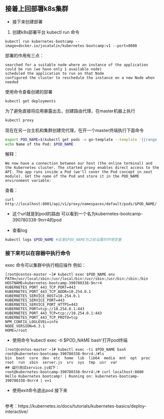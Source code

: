 ## 接着上回部署k8s集群
* 接下来创建部署
1. 创建k8s部署平台 kubectl run 命令
```
kubectl run kubernetes-bootcamp --image=docker.io/jocatalin/kubernetes-bootcamp:v1 --port=8080
```
部署的作用有三点：
```
searched for a suitable node where an instance of the application could be run (we have only 1 available node)
scheduled the application to run on that Node
configured the cluster to reschedule the instance on a new Node when needed
```
使用命令查看创建的部署
 ```
kubectl get deployments
```
为了避免直接将应用暴露出去，创建路由代理，在master机器上执行
```sh
kubectl proxy
```
现在在另一台主机和集群创建完代理，在开一个master终端执行下面命令
```sh
export POD_NAME=$(kubectl get pods -o go-template --template '{{range .items}}{{.metadata.name}}{{"\n"}}{{end}}')
echo Name of the Pod: $POD_NAME
```
解释：
```
We now have a connection between our host (the online terminal) and the Kubernetes cluster. The started proxy enables direct access to the API. The app runs inside a Pod (we'll cover the Pod concept in next module). Get the name of the Pod and store it in the POD_NAME environment variable:
```
查看：
```
curl http://localhost:8001/api/v1/proxy/namespaces/default/pods/$POD_NAME/
```
* 这个url就是到pod的路由 可以看到一个名为kubernetes-bootcamp-390780338-9nrr4的pod

* 查看log
```sh
kubectl logs $POD_NAME #这里$POD_NAME为之前设置的环境变量
```
### 接下来可以在容器中执行命令
exec 命令可以集群中执行相应操作
例如：
```
[root@centos-master ~]# kubectl exec $POD_NAME env
PATH=/usr/local/sbin:/usr/local/bin:/usr/sbin:/usr/bin:/sbin:/bin
HOSTNAME=kubernetes-bootcamp-390780338-9nrr4
KUBERNETES_PORT_443_TCP_PORT=443
KUBERNETES_PORT_443_TCP_ADDR=10.254.0.1
KUBERNETES_SERVICE_HOST=10.254.0.1
KUBERNETES_SERVICE_PORT=443
KUBERNETES_SERVICE_PORT_HTTPS=443
KUBERNETES_PORT=tcp://10.254.0.1:443
KUBERNETES_PORT_443_TCP=tcp://10.254.0.1:443
KUBERNETES_PORT_443_TCP_PROTO=tcp
NPM_CONFIG_LOGLEVEL=info
NODE_VERSION=6.3.1
HOME=/root
```
* 使用命令'kubectl exec -ti $POD_NAME bash'打开pod终端
```
[root@centos-master ~]# kubectl exec -ti $POD_NAME bash
root@kubernetes-bootcamp-390780338-9nrr4:/#ls
bin  boot  core  dev  etc  home  lib  lib64  media  mnt  opt  proc  root  run  sbin  server.js	srv  sys  tmp  usr  var
## 运行测试service.js如下：
root@kubernetes-bootcamp-390780338-9nrr4:/# curl localhost:8080
Hello Kubernetes bootcamp! | Running on: kubernetes-bootcamp-390780338-9nrr4 | v=1
```
* 使用exit命令退出pod
接下来
</br>
参考：https://kubernetes.io/docs/tutorials/kubernetes-basics/deploy-interactive/
